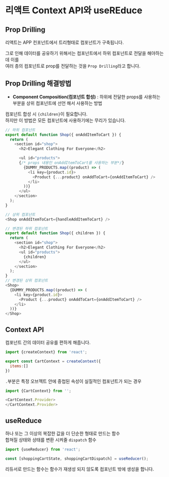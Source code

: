 # 리액트 Context API와 useREduce

## Prop Drilling 

리액트는 APP 컨포넌트에서 트리형태로 컴포넌트가 구축됩니다.

그로 인해 데이터를 공유하기 위해서는 컴포넌트에서 하위 컴포넌트로 전달을 해야하는데 이를  
여러 층의 컴포넌트로 prop를 전달하는 것을 `Prop Drilling`라고 합니다.

## Prop Drilling 해결방법

- **Component Composition(컴포넌트 합성)** : 하위에 전달한 props를 사용하는 부분을 상위 컴포넌트에 선언 해서 사용하는 방법

컴포넌트 합성 시 `{children}`이 필요합니다.  
하지만 이 방법은 모든 컴포넌트에 사용하기에는 무리가 있습니다.

```javascript
// 하위 컴포넌트
export default function Shop({ onAddItemToCart }) {
  return (
    <section id="shop">
      <h2>Elegant Clothing For Everyone</h2>

      <ul id="products">
      {/* props 내용인 onAddItemToCart를 사용하는 부분*/}
        {DUMMY_PRODUCTS.map((product) => (
          <li key={product.id}>
            <Product {...product} onAddToCart={onAddItemToCart} />
          </li>
        ))}
      </ul>
    </section>
  );
}

// 상위 컴포넌트
<Shop onAddItemToCart={handleAddItemToCart} />
```

```javascript
// 변경된 하위 컴포넌트 
export default function Shop({ children }) {
  return (
    <section id="shop">
      <h2>Elegant Clothing For Everyone</h2>
      <ul id="products">
        {children}
      </ul>
    </section>
  );
}
// 변경된 상위 컴포넌트
<Shop>
  {DUMMY_PRODUCTS.map((product) => (
    <li key={product.id}>
      <Product {...product} onAddToCart={onAddItemToCart} />
    </li>
  ))}
</Shop>
```


## Context API

컴포넌트 간의 데이터 공유를 편하게 해줍니다.

```javascript
import {createContext} from 'react';

export const CartContext = createContext({
  items:[]
})
```

`.`부분은 특정 오브젝트 안에 중첩된 속성이 실질적인 컴포넌트가 되는 경우 

```javascript
import {CartContext} from '';

<CartContext.Provider>
</CartContext.Provider>
```

## useReduce

하나 또는 그 이상의 복잡한 값을 더 단순한 형태로 만드는 함수  
합쳐질 상태와 상태를 변환 시켜줄 `dispatch` 함수  

```javascript
import {useReducer} from 'react';

const [shoppingCartState, shoppingCartDispatch] = useReducer();
```

리듀서로 만드는 함수는 함수가 재생성 되지 않도록 컴포넌트 밖에 생성을 합니다.

```javascript
```
